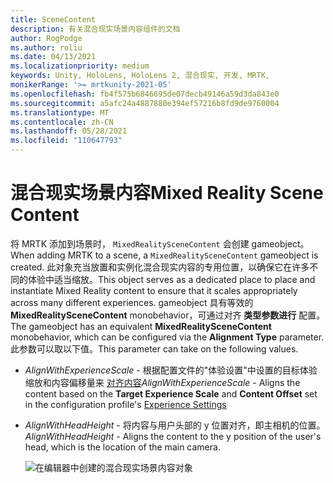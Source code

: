 ```yaml
---
title: SceneContent
description: 有关混合现实场景内容组件的文档
author: RogPodge
ms.author: roliu
ms.date: 04/13/2021
ms.localizationpriority: medium
keywords: Unity, HoloLens, HoloLens 2, 混合现实, 开发, MRTK,
monikerRange: '>= mrtkunity-2021-05'
ms.openlocfilehash: fb4f575b6846695de07decb49146a59d3da843e0
ms.sourcegitcommit: a5afc24a4887880e394ef57216b8fd9de9760004
ms.translationtype: MT
ms.contentlocale: zh-CN
ms.lasthandoff: 05/28/2021
ms.locfileid: "110647793"
---
```

# <a name="mixed-reality-scene-content"></a><span data-ttu-id="9911e-104">混合现实场景内容</span><span class="sxs-lookup"><span data-stu-id="9911e-104">Mixed Reality Scene Content</span></span>

<span data-ttu-id="9911e-105">将 MRTK 添加到场景时， `MixedRealitySceneContent` 会创建 gameobject。</span><span class="sxs-lookup"><span data-stu-id="9911e-105">When adding MRTK to a scene, a `MixedRealitySceneContent` gameobject is created.</span></span> <span data-ttu-id="9911e-106">此对象充当放置和实例化混合现实内容的专用位置，以确保它在许多不同的体验中适当缩放。</span><span class="sxs-lookup"><span data-stu-id="9911e-106">This object serves as a dedicated place to place and instantiate Mixed Reality content to ensure that it scales appropriately across many different experiences.</span></span> <span data-ttu-id="9911e-107">gameobject 具有等效的 **MixedRealitySceneContent** monobehavior，可通过对齐 **类型参数进行** 配置。</span><span class="sxs-lookup"><span data-stu-id="9911e-107">The gameobject has an equivalent **MixedRealitySceneContent** monobehavior, which can be configured via the **Alignment Type** parameter.</span></span> <span data-ttu-id="9911e-108">此参数可以取以下值。</span><span class="sxs-lookup"><span data-stu-id="9911e-108">This parameter can take on the following values.</span></span>

* <span data-ttu-id="9911e-109">*AlignWithExperienceScale* - 根据配置文件的"体验设置"中设置的目标体验缩放和内容偏移量来 [对齐内容](experience-settings.md)</span><span class="sxs-lookup"><span data-stu-id="9911e-109">*AlignWithExperienceScale* - Aligns the content based on the **Target Experience Scale** and **Content Offset** set in the configuration profile's [Experience Settings](experience-settings.md)</span></span>
* <span data-ttu-id="9911e-110">*AlignWithHeadHeight* - 将内容与用户头部的 y 位置对齐，即主相机的位置。</span><span class="sxs-lookup"><span data-stu-id="9911e-110">*AlignWithHeadHeight* - Aligns the content to the y position of the user's head, which is the location of the main camera.</span></span>


  ![在编辑器中创建的混合现实场景内容对象](../images/experience-settings/MixedRealitySceneContent.png)